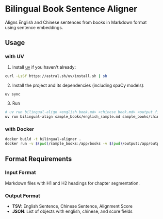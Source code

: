 # Bilingual Book Sentence Aligner

Aligns English and Chinese sentences from books in Markdown format using sentence embeddings.

## Usage

### with UV

1. Install [uv](https://docs.astral.sh/uv/) if you haven't already:

```bash
curl -LsSf https://astral.sh/uv/install.sh | sh
```

2. Install the project and its dependencies (including spaCy models):

```bash
uv sync
```

3. Run

```bash
# uv run bilingual-align <english_book.md> <chinese_book.md> <output_file> [--format tsv|json]
uv run bilingual-align sample_books/english_sample.md sample_books/chinese_sample.md output/aligned_output.tsv
```


### with Docker


```bash
docker build -t bilingual-aligner .
docker run -v $(pwd)/sample_books:/app/books -v $(pwd)/output:/app/output bilingual-aligner books/english_sample.md books/chinese_sample.md output/aligned_output.tsv
```


## Format Requirements

### Input Format

Markdown files with H1 and H2 headings for chapter segmentation.

### Output Format

- **TSV**: English Sentence, Chinese Sentence, Alignment Score
- **JSON**: List of objects with english, chinese, and score fields

